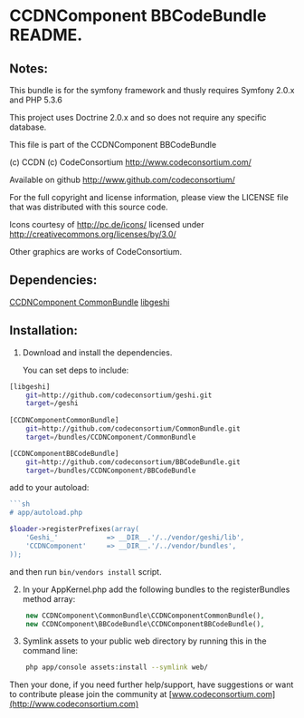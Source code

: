 CCDNComponent BBCodeBundle README.
==================================
 

Notes:  
------
  
This bundle is for the symfony framework and thusly requires Symfony 2.0.x and PHP 5.3.6
  
This project uses Doctrine 2.0.x and so does not require any specific database.
  

This file is part of the CCDNComponent BBCodeBundle

(c) CCDN (c) CodeConsortium <http://www.codeconsortium.com/> 

Available on github <http://www.github.com/codeconsortium/>

For the full copyright and license information, please view the LICENSE
file that was distributed with this source code.

Icons courtesy of http://pc.de/icons/ licensed under http://creativecommons.org/licenses/by/3.0/

Other graphics are works of CodeConsortium.

Dependencies:
-------------

[CCDNComponent CommonBundle](https://github.com/codeconsortium/CommonBundle)
[libgeshi](https://github.com/codeconsortium/geshi)

Installation:
-------------

1) Download and install the dependencies.
   
   You can set deps to include:

```sh
[libgeshi]
	git=http://github.com/codeconsortium/geshi.git
	target=/geshi
	
[CCDNComponentCommonBundle]
    git=http://github.com/codeconsortium/CommonBundle.git
    target=/bundles/CCDNComponent/CommonBundle

[CCDNComponentBBCodeBundle]
    git=http://github.com/codeconsortium/BBCodeBundle.git
    target=/bundles/CCDNComponent/BBCodeBundle
```
add to your autoload:

```php
```sh
# app/autoload.php

$loader->registerPrefixes(array(
    'Geshi_'			=> __DIR__.'/../vendor/geshi/lib',
    'CCDNComponent'		=> __DIR__.'/../vendor/bundles',
));
```
and then run `bin/vendors install` script.

2) In your AppKernel.php add the following bundles to the registerBundles method array:  

```php
	new CCDNComponent\CommonBundle\CCDNComponentCommonBundle(),
	new CCDNComponent\BBCodeBundle\CCDNComponentBBCodeBundle(),
```

3) Symlink assets to your public web directory by running this in the command line:

```sh
	php app/console assets:install --symlink web/
```
	
Then your done, if you need further help/support, have suggestions or want to contribute please join the community at [www.codeconsortium.com](http://www.codeconsortium.com)
